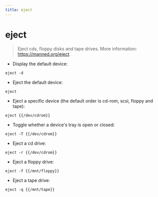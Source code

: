 ```yaml
---
title: eject
---
```

# eject

> Eject cds, floppy disks and tape drives.
> More information: <https://manned.org/eject>.

- Display the default device:

`eject -d`

- Eject the default device:

`eject`

- Eject a specific device (the default order is cd-rom, scsi, floppy and tape):

`eject {{/dev/cdrom}}`

- Toggle whether a device's tray is open or closed:

`eject -T {{/dev/cdrom}}`

- Eject a cd drive:

`eject -r {{/dev/cdrom}}`

- Eject a floppy drive:

`eject -f {{/mnt/floppy}}`

- Eject a tape drive:

`eject -q {{/mnt/tape}}`
